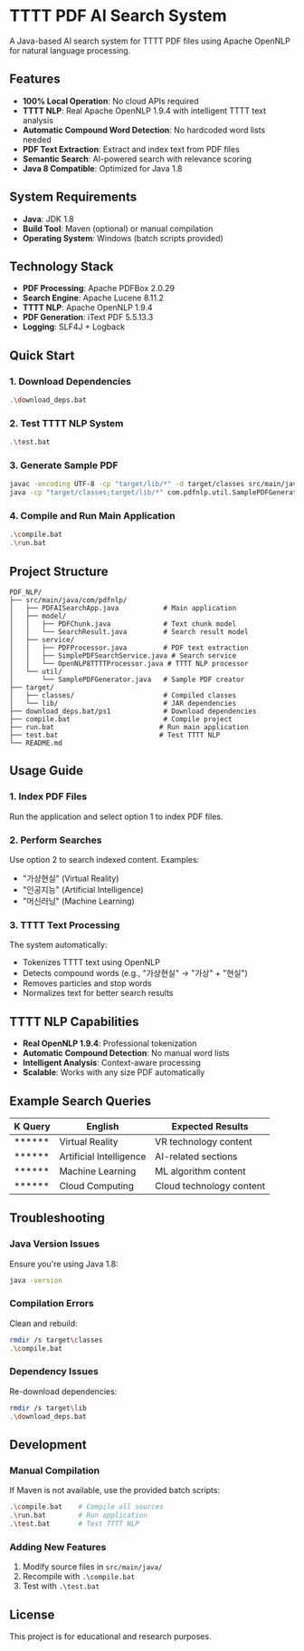 # TTTT PDF AI Search System

A Java-based AI search system for TTTT PDF files using Apache OpenNLP for natural language processing.

## Features

- **100% Local Operation**: No cloud APIs required
- **TTTT NLP**: Real Apache OpenNLP 1.9.4 with intelligent TTTT text analysis
- **Automatic Compound Word Detection**: No hardcoded word lists needed
- **PDF Text Extraction**: Extract and index text from PDF files
- **Semantic Search**: AI-powered search with relevance scoring
- **Java 8 Compatible**: Optimized for Java 1.8

## System Requirements

- **Java**: JDK 1.8
- **Build Tool**: Maven (optional) or manual compilation
- **Operating System**: Windows (batch scripts provided)

## Technology Stack

- **PDF Processing**: Apache PDFBox 2.0.29
- **Search Engine**: Apache Lucene 8.11.2
- **TTTT NLP**: Apache OpenNLP 1.9.4
- **PDF Generation**: iText PDF 5.5.13.3
- **Logging**: SLF4J + Logback

## Quick Start

### 1. Download Dependencies
```bash
.\download_deps.bat
```

### 2. Test TTTT NLP System
```bash
.\test.bat
```

### 3. Generate Sample PDF
```bash
javac -encoding UTF-8 -cp "target/lib/*" -d target/classes src/main/java/com/pdfnlp/util/SamplePDFGenerator.java
java -cp "target/classes;target/lib/*" com.pdfnlp.util.SamplePDFGenerator
```

### 4. Compile and Run Main Application
```bash
.\compile.bat
.\run.bat
```

## Project Structure

```
PDF_NLP/
├── src/main/java/com/pdfnlp/
│   ├── PDFAISearchApp.java           # Main application
│   ├── model/
│   │   ├── PDFChunk.java             # Text chunk model
│   │   └── SearchResult.java         # Search result model
│   ├── service/
│   │   ├── PDFProcessor.java         # PDF text extraction
│   │   ├── SimplePDFSearchService.java # Search service
│   │   └── OpenNLP8TTTTProcessor.java # TTTT NLP processor
│   └── util/
│       └── SamplePDFGenerator.java   # Sample PDF creator
├── target/
│   ├── classes/                      # Compiled classes
│   └── lib/                          # JAR dependencies
├── download_deps.bat/ps1             # Download dependencies
├── compile.bat                       # Compile project
├── run.bat                          # Run main application
├── test.bat                         # Test TTTT NLP
└── README.md
```

## Usage Guide

### 1. Index PDF Files
Run the application and select option 1 to index PDF files.

### 2. Perform Searches
Use option 2 to search indexed content. Examples:
- "가상현실" (Virtual Reality)
- "인공지능" (Artificial Intelligence)
- "머신러닝" (Machine Learning)

### 3. TTTT Text Processing
The system automatically:
- Tokenizes TTTT text using OpenNLP
- Detects compound words (e.g., "가상현실" → "가상" + "현실")
- Removes particles and stop words
- Normalizes text for better search results

## TTTT NLP Capabilities

- **Real OpenNLP 1.9.4**: Professional tokenization
- **Automatic Compound Detection**: No manual word lists
- **Intelligent Analysis**: Context-aware processing
- **Scalable**: Works with any size PDF automatically

## Example Search Queries

| K Query | English | Expected Results |
|--------------|---------|------------------|
| ****** | Virtual Reality | VR technology content |
| ****** | Artificial Intelligence | AI-related sections |
| ****** | Machine Learning | ML algorithm content |
| ****** | Cloud Computing | Cloud technology content |

## Troubleshooting

### Java Version Issues
Ensure you're using Java 1.8:
```bash
java -version
```

### Compilation Errors
Clean and rebuild:
```bash
rmdir /s target\classes
.\compile.bat
```

### Dependency Issues
Re-download dependencies:
```bash
rmdir /s target\lib
.\download_deps.bat
```

## Development

### Manual Compilation
If Maven is not available, use the provided batch scripts:
```bash
.\compile.bat    # Compile all sources
.\run.bat        # Run application
.\test.bat       # Test TTTT NLP
```

### Adding New Features
1. Modify source files in `src/main/java/`
2. Recompile with `.\compile.bat`
3. Test with `.\test.bat`

## License

This project is for educational and research purposes. 